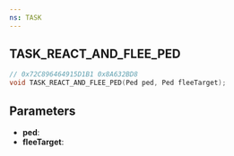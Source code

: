 ```yaml
---
ns: TASK
---
```

## TASK_REACT_AND_FLEE_PED

```c
// 0x72C896464915D1B1 0x8A632BD8
void TASK_REACT_AND_FLEE_PED(Ped ped, Ped fleeTarget);
```


## Parameters
* **ped**: 
* **fleeTarget**: 

